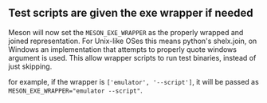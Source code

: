 ## Test scripts are given the exe wrapper if needed

Meson will now set the `MESON_EXE_WRAPPER` as the properly wrapped and joined
representation. For Unix-like OSes this means python's shelx.join, on Windows
an implementation that attempts to properly quote windows argument is used.
This allow wrapper scripts to run test binaries, instead of just skipping.

for example, if the wrapper is `['emulator', '--script']`, it will be passed
as `MESON_EXE_WRAPPER="emulator --script"`.
